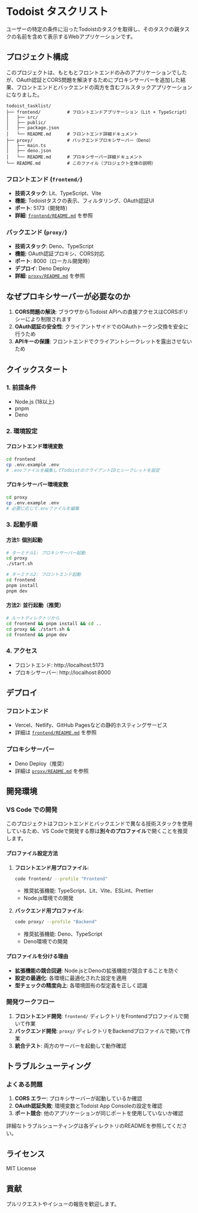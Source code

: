 # Todoist タスクリスト

ユーザーの特定の条件に沿ったTodoistのタスクを取得し、そのタスクの親タスクの名前を含めて表示するWebアプリケーションです。

## プロジェクト構成

このプロジェクトは、もともとフロントエンドのみのアプリケーションでしたが、OAuth認証とCORS問題を解決するためにプロキシサーバーを追加した結果、フロントエンドとバックエンドの両方を含むフルスタックアプリケーションになりました。

```
todoist_tasklist/
├── frontend/          # フロントエンドアプリケーション（Lit + TypeScript）
│   ├── src/
│   ├── public/
│   ├── package.json
│   └── README.md      # フロントエンド詳細ドキュメント
├── proxy/             # バックエンドプロキシサーバー（Deno）
│   ├── main.ts
│   ├── deno.json
│   └── README.md      # プロキシサーバー詳細ドキュメント
└── README.md          # このファイル（プロジェクト全体の説明）
```

### フロントエンド (`frontend/`)

- **技術スタック**: Lit、TypeScript、Vite
- **機能**: Todoistタスクの表示、フィルタリング、OAuth認証UI
- **ポート**: 5173（開発時）
- **詳細**: [`frontend/README.md`](frontend/README.md) を参照

### バックエンド (`proxy/`)

- **技術スタック**: Deno、TypeScript
- **機能**: OAuth認証プロキシ、CORS対応
- **ポート**: 8000（ローカル開発時）
- **デプロイ**: Deno Deploy
- **詳細**: [`proxy/README.md`](proxy/README.md) を参照

## なぜプロキシサーバーが必要なのか

1. **CORS問題の解決**: ブラウザからTodoist APIへの直接アクセスはCORSポリシーにより制限されます
2. **OAuth認証の安全性**: クライアントサイドでのOAuthトークン交換を安全に行うため
3. **APIキーの保護**: フロントエンドでクライアントシークレットを露出させないため

## クイックスタート

### 1. 前提条件

- Node.js (18以上)
- pnpm
- Deno

### 2. 環境設定

#### フロントエンド環境変数
```bash
cd frontend
cp .env.example .env
# .envファイルを編集してTodoistのクライアントIDとシークレットを設定
```

#### プロキシサーバー環境変数
```bash
cd proxy
cp .env.example .env
# 必要に応じて.envファイルを編集
```

### 3. 起動手順

#### 方法1: 個別起動
```bash
# ターミナル1: プロキシサーバー起動
cd proxy
./start.sh

# ターミナル2: フロントエンド起動
cd frontend
pnpm install
pnpm dev
```

#### 方法2: 並行起動（推奨）
```bash
# ルートディレクトリから
cd frontend && pnpm install && cd ..
cd proxy && ./start.sh &
cd frontend && pnpm dev
```

### 4. アクセス

- フロントエンド: http://localhost:5173
- プロキシサーバー: http://localhost:8000

## デプロイ

### フロントエンド
- Vercel、Netlify、GitHub Pagesなどの静的ホスティングサービス
- 詳細は [`frontend/README.md`](frontend/README.md) を参照

### プロキシサーバー
- Deno Deploy（推奨）
- 詳細は [`proxy/README.md`](proxy/README.md) を参照

## 開発環境

### VS Code での開発

このプロジェクトはフロントエンドとバックエンドで異なる技術スタックを使用しているため、VS Codeで開発する際は**別々のプロファイル**で開くことを推奨します。

#### プロファイル設定方法

1. **フロントエンド用プロファイル**:
   ```bash
   code frontend/ --profile "Frontend"
   ```
   - 推奨拡張機能: TypeScript、Lit、Vite、ESLint、Prettier
   - Node.js環境での開発

2. **バックエンド用プロファイル**:
   ```bash
   code proxy/ --profile "Backend"
   ```
   - 推奨拡張機能: Deno、TypeScript
   - Deno環境での開発

#### プロファイルを分ける理由

- **拡張機能の競合回避**: Node.jsとDenoの拡張機能が競合することを防ぐ
- **設定の最適化**: 各環境に最適化された設定を適用
- **型チェックの精度向上**: 各環境固有の型定義を正しく認識

### 開発ワークフロー

1. **フロントエンド開発**: `frontend/` ディレクトリをFrontendプロファイルで開いて作業
2. **バックエンド開発**: `proxy/` ディレクトリをBackendプロファイルで開いて作業
3. **統合テスト**: 両方のサーバーを起動して動作確認

## トラブルシューティング

### よくある問題

1. **CORS エラー**: プロキシサーバーが起動しているか確認
2. **OAuth認証失敗**: 環境変数とTodoist App Consoleの設定を確認
3. **ポート競合**: 他のアプリケーションが同じポートを使用していないか確認

詳細なトラブルシューティングは各ディレクトリのREADMEを参照してください。

## ライセンス

MIT License

## 貢献

プルリクエストやイシューの報告を歓迎します。